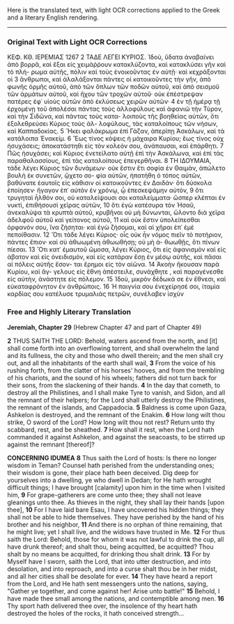 Here is the translated text, with light OCR corrections applied to the Greek and a literary English rendering.

***

### Original Text with Light OCR Corrections

ΚΕΦ. ΚΘ. ΙΕΡΕΜΙΑΣ 1267
2 ΤΑΔΕ ΛΕΓΕΙ ΚΥΡΙΟΣ. Ἰδοὺ, ὕδατα ἀναβαίνει ἀπὸ βορρᾶ, καὶ
  ἔξαι εἰς χειμάῤῥουν κατακλύζοντα, καὶ κατακλύσει γῆν καὶ τὸ πλή-
  ρωμα αὐτῆς, πόλιν καὶ τοὺς ἐνοικοῦντας ἐν αὐτῇ· καὶ κεχράξονται οἱ
3 ἄνθρωποι, καὶ ἀλαλάξονται πάντες οἱ κατοικοῦντες τὴν γῆν, ἀπὸ
  φωνῆς ὁρμῆς αὐτοῦ, ἀπὸ τῶν ὅπλων τῶν ποδῶν αὐτοῦ, καὶ ἀπὸ
  σεισμοῦ τῶν ἁρμάτων αὐτοῦ, καὶ ἤχου τῶν τροχῶν αὐτοῦ· οὐκ
  ἐπέστρεψαν πατέρες ἐφ᾽ υἱοὺς αὐτῶν ἀπὸ ἐκλύσεως χειρῶν αὐτῶν·
4 ἐν τῇ ἡμέρᾳ τῇ ἐρχομένῃ τοῦ ἀπολέσαι πάντας τοὺς ἀλλοφύλους
  καὶ ἀφανιῶ τὴν Τύρον, καὶ τὴν Σιδῶνα, καὶ πάντας τοὺς κατα-
  λοιποὺς τῆς βοηθείας αὐτῶν, ὅτι ἐξολεθρεύσει Κύριος τοὺς ἀλ-
  λοφύλους, τὰς καταλοίπους τῶν νήσων, καὶ Καππαδοκίας.
5 Ἤκει φαλάκρωμα ἐπὶ Γάζαν, ἀπερίπῃ Ἀσκάλων, καὶ τὰ κατάλοιπα
  Ἐνακείμ.
6 Ἕως τίνος κόψεις ἡ μάχαιρα Κυρίου; ἕως τίνος οὐχ ἡσυχάσεις;
  ἀποκατάστηθι εἰς τὸν κολεόν σου, ἀνάπαυσαι, καὶ ἐπάρθητι.
7 Πῶς ἡσυχάσει; καὶ Κύριος ἐνετείλατο αὐτῇ ἐπὶ τὴν Ἀσκάλωνα,
  καὶ ἐπὶ τὰς παραθαλασσίους, ἐπὶ τὰς καταλοίπους ἐπεγερθῆναι.
8 ΤΗ ΙΔΟΥΜΑΙΑ, τάδε λέγει Κύριος τῶν δυνάμεων· οὐκ
  ἔστιν ἔτι σοφία ἐν Θαιμὰν, ἀπώλετο βουλὴ ἐκ συνετῶν, ᾤχετο σο-
  φία αὐτῶν, ἠπατήθη ὁ τόπος αὐτῶν, βαθύνατε ἑαυτοῖς εἰς κάθισιν οἱ
  κατοικοῦντες ἐν Δαιδάν· ὅτι δύσκολα ἐποίησεν· ἤγαγον ἐπ᾽ αὐτὸν ἐν
  χρόνῳ, ᾧ ἐπεσκεψάμην αὐτὸν,
9 ὅτι τρυγηταὶ ἦλθόν σοι, οὐ καταλείψουσι σοι καταλείμματα·
  ὥσπερ κλέπται ἐν νυκτὶ, ἐπιθήσουσί χεῖρας αὐτῶν,
10 ὅτι ἐγὼ κατέσυρα τὸν Ἡσαῦ, ἀνεκαλύψα τὰ κρυπτὰ
   αὐτοῦ, κρυβῆναι οὐ μὴ δύνωνται, ὤλοντο διὰ χεῖρα ἀδελφοῦ
   αὐτοῦ καὶ γείτονος αὐτοῦ,
11 καὶ οὐκ ἔστιν ὑπολείπεσθαι ὀρφανὸν σου, ἵνα ζήσηται· καὶ ἐγὼ
   ζήσομαι, καὶ αἱ χῆραι ἐπ᾽ ἐμὲ πεποίθασιν.
12 Ὅτι τάδε λέγει Κύριος· οἷς οὐκ ἦν νόμος πιεῖν τὸ
   ποτήριον, πάντες ἔπιον· καὶ σὺ ἀθωωμένη ἀθωωθήσῃ; οὐ μὴ ἀ-
   θωωθῇς, ὅτι πίνων πίεσαι.
13 Ὅτι κατ᾽ ἐμαυτοῦ ὤμοσα, λέγει
   Κύριος, ὅτι εἰς ἀφανισμὸν καὶ εἰς ἀβατον καὶ εἰς ὀνειδισμὸν, καὶ
   εἰς κατάραν ἔσῃ ἐν μέσῳ αὐτῆς, καὶ πᾶσαι αἱ πόλεις αὐτῆς ἔσον-
   ται ἔρημοι εἰς τὸν αἰῶνα.
14 Ἀκοὴν ἤκουσαν παρὰ Κυρίου, καὶ ἄγ-
   γελους εἰς ἔθνη ἀπέστειλε, συνάχθητε , καὶ παραγένεσθε εἰς
   αὐτὴν, ἀνάστητε εἰς πόλεμον.
15 Ἰδοὺ, μικρὸν δέδωκά σε ἐν ἔθνεσι,
   καὶ εὐκαταφρόνητον ἐν ἀνθρώποις.
16 Ἡ παιγνία σου ἐνεχείρησέ σοι,
   ἰταμία καρδίας σου κατέλυσε τρυμαλιὰς πετρῶν, συνέλαβεν ἰσχὺν

### Free and Highly Literary Translation

**Jeremiah, Chapter 29**
(Hebrew Chapter 47 and part of Chapter 49)

**2** THUS SAITH THE LORD: Behold, waters ascend from the north, and [it] shall come forth into an overflowing torrent, and shall overwhelm the land and its fullness, the city and those who dwell therein; and the men shall cry out, and all the inhabitants of the earth shall wail,
**3** From the voice of his rushing forth, from the clatter of his horses' hooves, and from the trembling of his chariots, and the sound of his wheels; fathers did not turn back for their sons, from the slackening of their hands.
**4** In the day that cometh, to destroy all the Philistines, and I shall make Tyre to vanish, and Sidon, and all the remnant of their helpers; for the Lord shall utterly destroy the Philistines, the remnant of the islands, and Cappadocia.
**5** Baldness is come upon Gaza, Ashkelon is destroyed, and the remnant of the Enakim.
**6** How long wilt thou strike, O sword of the Lord? How long wilt thou not rest? Return unto thy scabbard, rest, and be sheathed.
**7** How shall it rest, when the Lord hath commanded it against Ashkelon, and against the seacoasts, to be stirred up against the remnant [thereof]?

**CONCERNING IDUMEA**
**8** Thus saith the Lord of hosts: Is there no longer wisdom in Teman? Counsel hath perished from the understanding ones; their wisdom is gone, their place hath been deceived. Dig deep for yourselves into a dwelling, ye who dwell in Dedan; for He hath wrought difficult things; I have brought [calamity] upon him in the time when I visited him,
**9** For grape-gatherers are come unto thee; they shall not leave gleanings unto thee. As thieves in the night, they shall lay their hands [upon thee],
**10** For I have laid bare Esau, I have uncovered his hidden things; they shall not be able to hide themselves. They have perished by the hand of his brother and his neighbor,
**11** And there is no orphan of thine remaining, that he might live; yet I shall live, and the widows have trusted in Me.
**12** For thus saith the Lord: Behold, those for whom it was not lawful to drink the cup, all have drunk thereof; and shalt thou, being acquitted, be acquitted? Thou shalt by no means be acquitted, for drinking thou shalt drink.
**13** For by Myself have I sworn, saith the Lord, that into utter destruction, and into desolation, and into reproach, and into a curse shalt thou be in her midst, and all her cities shall be desolate for ever.
**14** They have heard a report from the Lord, and He hath sent messengers unto the nations, saying, "Gather ye together, and come against her! Arise unto battle!"
**15** Behold, I have made thee small among the nations, and contemptible among men.
**16** Thy sport hath delivered thee over, the insolence of thy heart hath destroyed the holes of the rocks, it hath conceived strength...